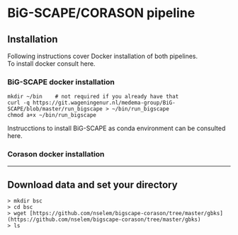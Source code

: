 # BiG-SCAPE/CORASON pipeline

## Installation
Following instructions cover Docker installation of both pipelines.    
To install docker consult here.  

### BiG-SCAPE docker installation     
`mkdir ~/bin    # not required if you already have that`  
`curl -q https://git.wageningenur.nl/medema-group/BiG-SCAPE/blob/master/run_bigscape > ~/bin/run_bigscape`  
`chmod a+x ~/bin/run_bigscape`  

Instrucctions to install BiG-SCAPE as conda environment can be consulted here.  

### Corason docker installation  
<!--
> mkdir ~/bin    # not required if you already have that  
> curl -q https://github.com/nselem/corason/blob/master/run_corason > ~/bin/run_corason  
chmod a+x ~/bin/run_corason  
-->  
----------------
## Download data and set your directory  
`> mkdir bsc`  
`> cd bsc`  
`> wget [https://github.com/nselem/bigscape-corason/tree/master/gbks](https://github.com/nselem/bigscape-corason/tree/master/gbks)`  
`> ls`  
